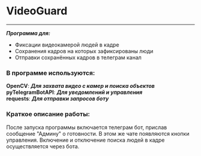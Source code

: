 # VideoGuard
___
***Программа для:***
- Фиксации видеокамерой людей в кадре
- Сохранения кадров на которых зафиксированы люди
- Отправки сохранённых кадров в телеграм канал

### В программе используются:

__OpenCV__: ___Для захвата видео с камер и поиска объектов___\
__pyTelegramBotAPI__: ___Для уведомлений и управления___\
__requests__: ___Для отправки запросов боту___

### Краткое описание работы:
После запуска программы включается телеграм бот, прислав сообщение "Админу" о готовности. В этом же 
чате появляются кнопки управления. Включение и отключение поиска людей в кадре осуществляется через
бота.
